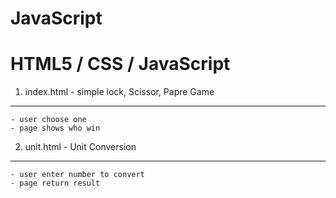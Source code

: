 # JavaScript

# HTML5 / CSS / JavaScript  


1. index.html - simple lock, Scissor, Papre Game 
----------------------------------------

    - user choose one
    - page shows who win


2. unit.html - Unit Conversion 
-----------------------------------------

    - user enter number to convert 
    - page return result 
